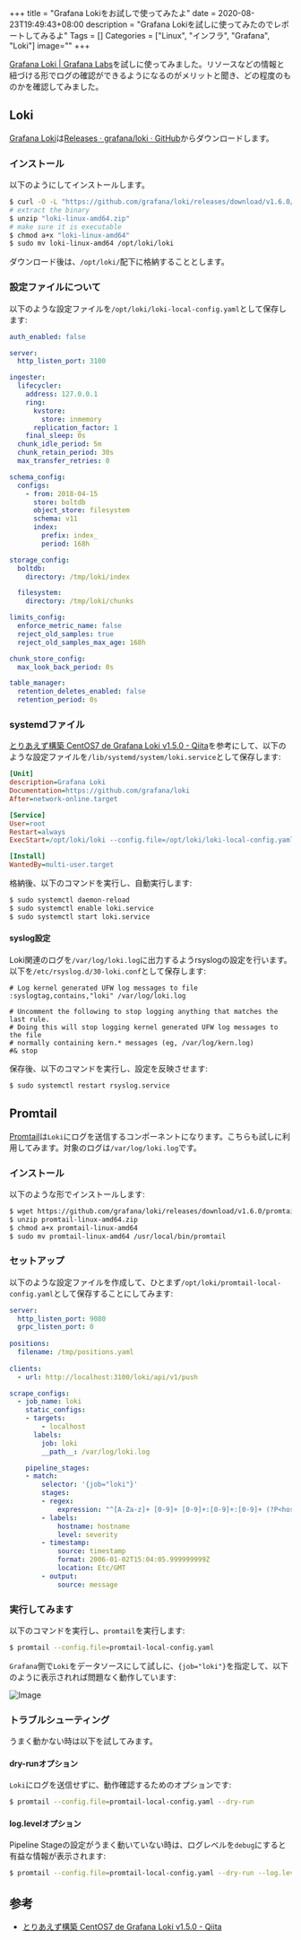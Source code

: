 +++
title = "Grafana Lokiをお試しで使ってみたよ"
date = 2020-08-23T19:49:43+08:00
description = "Grafana Lokiを試しに使ってみたのでレポートしてみるよ"
Tags = []
Categories = ["Linux", "インフラ", "Grafana", "Loki"]
image=""
+++

[Grafana Loki | Grafana Labs](https://grafana.com/oss/loki/)を試しに使ってみました。リソースなどの情報と紐づける形でログの確認ができるようになるのがメリットと聞き、どの程度のものかを確認してみました。

## Loki
[Grafana Loki](https://grafana.com/oss/loki/)は[Releases · grafana/loki · GitHub](https://github.com/grafana/loki/releases)からダウンロードします。

### インストール
以下のようにしてインストールします。

```sh
$ curl -O -L "https://github.com/grafana/loki/releases/download/v1.6.0/loki-linux-amd64.zip"
# extract the binary
$ unzip "loki-linux-amd64.zip"
# make sure it is executable
$ chmod a+x "loki-linux-amd64"
$ sudo mv loki-linux-amd64 /opt/loki/loki
```

ダウンロード後は、`/opt/loki/`配下に格納することとします。

### 設定ファイルについて
以下のような設定ファイルを`/opt/loki/loki-local-config.yaml`として保存します:

```yaml
auth_enabled: false

server:
  http_listen_port: 3100

ingester:
  lifecycler:
    address: 127.0.0.1
    ring:
      kvstore:
        store: inmemory
      replication_factor: 1
    final_sleep: 0s
  chunk_idle_period: 5m
  chunk_retain_period: 30s
  max_transfer_retries: 0

schema_config:
  configs:
    - from: 2018-04-15
      store: boltdb
      object_store: filesystem
      schema: v11
      index:
        prefix: index_
        period: 168h

storage_config:
  boltdb:
    directory: /tmp/loki/index

  filesystem:
    directory: /tmp/loki/chunks

limits_config:
  enforce_metric_name: false
  reject_old_samples: true
  reject_old_samples_max_age: 168h

chunk_store_config:
  max_look_back_period: 0s

table_manager:
  retention_deletes_enabled: false
  retention_period: 0s
```

### systemdファイル
[とりあえず構築 CentOS7 de Grafana Loki v1.5.0 - Qiita](https://qiita.com/docomodake/items/446cc550e042a0503635)を参考にして、以下のような設定ファイルを`/lib/systemd/system/loki.service`として保存します:

```ini
[Unit]
description=Grafana Loki
Documentation=https://github.com/grafana/loki
After=network-online.target

[Service]
User=root
Restart=always
ExecStart=/opt/loki/loki --config.file=/opt/loki/loki-local-config.yaml

[Install]
WantedBy=multi-user.target
```

格納後、以下のコマンドを実行し、自動実行します:

```sh
$ sudo systemctl daemon-reload
$ sudo systemctl enable loki.service
$ sudo systemctl start loki.service
```

#### syslog設定
Loki関連のログを`/var/log/loki.log`に出力するようrsyslogの設定を行います。以下を`/etc/rsyslog.d/30-loki.conf`として保存します:

```
# Log kernel generated UFW log messages to file
:syslogtag,contains,"loki" /var/log/loki.log

# Uncomment the following to stop logging anything that matches the last rule.
# Doing this will stop logging kernel generated UFW log messages to the file
# normally containing kern.* messages (eg, /var/log/kern.log)
#& stop
```

保存後、以下のコマンドを実行し、設定を反映させます:

```sh
$ sudo systemctl restart rsyslog.service
```

## Promtail
[Promtail](https://grafana.com/docs/loki/latest/clients/promtail/)は`Loki`にログを送信するコンポーネントになります。こちらも試しに利用してみます。対象のログは`/var/log/loki.log`です。

### インストール
以下のような形でインストールします:

```sh
$ wget https://github.com/grafana/loki/releases/download/v1.6.0/promtail-linux-amd64.zip
$ unzip promtail-linux-amd64.zip
$ chmod a+x promtail-linux-amd64
$ sudo mv promtail-linux-amd64 /usr/local/bin/promtail
```

### セットアップ
以下のような設定ファイルを作成して、ひとまず`/opt/loki/promtail-local-config.yaml`として保存することにしてみます:

```yaml
server:                                                                                                      
  http_listen_port: 9080                                                                                     
  grpc_listen_port: 0                                                                                        
                                                                                                             
positions:                                                                                                   
  filename: /tmp/positions.yaml                                                                              
                                                                                                             
clients:                                                                                                     
  - url: http://localhost:3100/loki/api/v1/push                                                              

scrape_configs:
  - job_name: loki
    static_configs:
    - targets:
        - localhost
      labels:
        job: loki
        __path__: /var/log/loki.log

    pipeline_stages:
    - match:
        selector: '{job="loki"}'
        stages:
        - regex:
            expression: "^[A-Za-z]+ [0-9]+ [0-9]+:[0-9]+:[0-9]+ (?P<hostname>[^ ]+) loki[^:]+: level=(?P<severity>[^ ]+) ts=(?P<timestamp>[^ ]+) (?P<message>.*)$"
        - labels:
            hostname: hostname
            level: severity
        - timestamp:
            source: timestamp
            format: 2006-01-02T15:04:05.999999999Z
            location: Etc/GMT
        - output:
            source: message
```

### 実行してみます
以下のコマンドを実行し、`promtail`を実行します:

```sh
$ promtail --config.file=promtail-local-config.yaml
```

`Grafana`側で`Loki`をデータソースにして試しに、`{job="loki"}`を指定して、以下のように表示されれば問題なく動作しています:

![Image](https://farm66.staticflickr.com/65535/50259462657_1ee9e406cb_c.jpg)

### トラブルシューティング
うまく動かない時は以下を試してみます。

#### dry-runオプション
`Loki`にログを送信せずに、動作確認するためのオプションです:

```sh
$ promtail --config.file=promtail-local-config.yaml --dry-run
```

#### log.levelオプション
Pipeline Stageの設定がうまく動いていない時は、ログレベルを`debug`にすると有益な情報が表示されます:

```sh
$ promtail --config.file=promtail-local-config.yaml --dry-run --log.level=debug
```


## 参考
- [とりあえず構築 CentOS7 de Grafana Loki v1.5.0 - Qiita](https://qiita.com/docomodake/items/446cc550e042a0503635)


